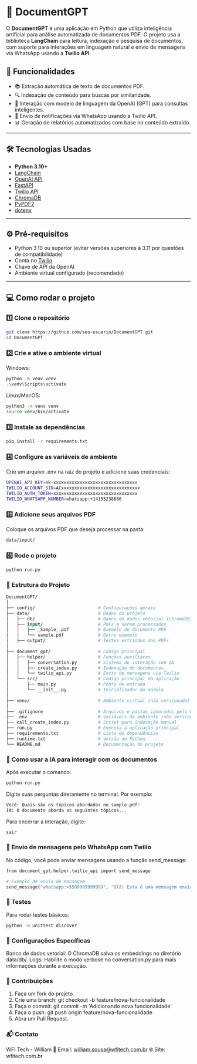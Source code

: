 # 📄 DocumentGPT

O **DocumentGPT** é uma aplicação em Python que utiliza inteligência artificial para análise automatizada de documentos PDF. O projeto usa a biblioteca **LangChain** para leitura, indexação e pesquisa de documentos, com suporte para interações em linguagem natural e envio de mensagens via WhatsApp usando a **Twilio API**.

## 🚀 Funcionalidades

- 📚 Extração automática de texto de documentos PDF.
- 🔍 Indexação de conteúdo para buscas por similaridade.
- 💬 Interação com modelo de linguagem da OpenAI (GPT) para consultas inteligentes.
- 🔔 Envio de notificações via WhatsApp usando a Twilio API.
- 📊 Geração de relatórios automatizados com base no conteúdo extraído.

---

## 🛠️ Tecnologias Usadas

- **Python 3.10+**
- [LangChain](https://langchain.com/)
- [OpenAI API](https://platform.openai.com/)
- [FastAPI](https://fastapi.tiangolo.com/)
- [Twilio API](https://www.twilio.com/)
- [ChromaDB](https://www.trychroma.com/)
- [PyPDF2](https://pypdf2.readthedocs.io/)
- [dotenv](https://pypi.org/project/python-dotenv/)

---

## ⚙️ Pré-requisitos

- Python 3.10 ou superior (evitar versões superiores à 3.11 por questões de compatibilidade)
- Conta no [Twilio](https://www.twilio.com/)
- Chave de API da OpenAI
- Ambiente virtual configurado (recomendado)

---

## 💻 Como rodar o projeto

### 1️⃣ Clone o repositório

```bash
git clone https://github.com/seu-usuario/DocumentGPT.git
cd DocumentGPT
```

### 2️⃣ Crie e ative o ambiente virtual
Windows:
```bash
python -m venv venv
.\venv\Scripts\activate
```

Linux/MacOS:
```bash
python3 -m venv venv
source venv/bin/activate
```

### 3️⃣ Instale as dependências
```bash
pip install -r requirements.txt
```

### 4️⃣ Configure as variáveis de ambiente
Crie um arquivo .env na raiz do projeto e adicione suas credenciais:
```bash
OPENAI_API_KEY=sk-xxxxxxxxxxxxxxxxxxxxxxxxxxxxxxxx
TWILIO_ACCOUNT_SID=ACxxxxxxxxxxxxxxxxxxxxxxxxxxxxxx
TWILIO_AUTH_TOKEN=xxxxxxxxxxxxxxxxxxxxxxxxxxxxxxxx
TWILIO_WHATSAPP_NUMBER=whatsapp:+14155238886
```

### 5️⃣ Adicione seus arquivos PDF
Coloque os arquivos PDF que deseja processar na pasta:
```bash
data/input/
```

### 6️⃣ Rode o projeto
```bash
python run.py
```

### 📂 Estrutura do Projeto
```graphql
DocumentGPT/
│
├── config/                        # Configurações gerais
├── data/                          # Dados do projeto
│   ├── db/                        # Banco de dados vetorial (ChromaDB)
│   ├── input/                     # PDFs a serem processados
│   │   ├── _Sample_.pdf           # Exemplo de documento PDF
│   │   └── sample.pdf             # Outro exemplo
│   ├── output/                    # Textos extraídos dos PDFs
│
├── document_gpt/                  # Código principal
│   ├── helper/                    # Funções auxiliares
│   │   ├── conversation.py        # Sistema de interação com IA
│   │   ├── create_index.py        # Indexação de documentos
│   │   └── twilio_api.py          # Envio de mensagens via Twilio
│   └── src/                       # Código principal da aplicação
│       ├── main.py                # Ponto de entrada
│       └── __init__.py            # Inicializador do módulo
│
├── venv/                          # Ambiente virtual (não versionado)
│
├── .gitignore                     # Arquivos e pastas ignorados pelo Git
├── .env                           # Variáveis de ambiente (não versionado)
├── call_create_index.py           # Script para indexação manual
├── run.py                         # Executa a aplicação principal
├── requirements.txt               # Lista de dependências
├── runtime.txt                    # Versão do Python
└── README.md                      # Documentação do projeto
```

### 🤖 Como usar a IA para interagir com os documentos
Após executar o comando:
```bash
python run.py
```

Digite suas perguntas diretamente no terminal. Por exemplo:
```bash
Você: Quais são os tópicos abordados no sample.pdf?
IA: O documento aborda os seguintes tópicos...
```

Para encerrar a interação, digite:
```bash
sair
```

### 🔔 Envio de mensagens pelo WhatsApp com Twilio
No código, você pode enviar mensagens usando a função send_message:
```bash
from document_gpt.helper.twilio_api import send_message

# Exemplo de envio de mensagem
send_message("whatsapp:+5599999999999", "Olá! Esta é uma mensagem enviada automaticamente pelo DocumentGPT.")
```

### 🧪 Testes
Para rodar testes básicos:
```bash
python -m unittest discover
```

### 🔧 Configurações Específicas
 Banco de dados vetorial: O ChromaDB salva os embeddings no diretório data/db/.
 Logs: Habilite o modo verbose no conversation.py para mais informações durante a execução.

### 🤝 Contribuições
1. Faça um fork do projeto.
2. Crie uma branch: git checkout -b feature/nova-funcionalidade
3. Faça o commit: git commit -m 'Adicionando nova funcionalidade'
4. Faça o push: git push origin feature/nova-funcionalidade
5. Abra um Pull Request.

### 📬 Contato
WFI Tech - William
📧 Email: william.sousa@wfitech.com.br
🌐 Site: wfitech.com.br